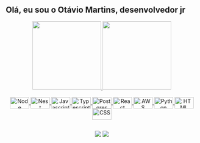 ## Olá, eu sou o Otávio Martins, desenvolvedor jr
<div align="center">
  <a href="https://github.com/otaviomartinss">
  <img height="180em" src="https://github-readme-stats.vercel.app/api?username=otaviomartinss&show_icons=true&theme=dracula&include_all_commits=true&count_private=true"/>
  <img height="180em" src="https://github-readme-stats.vercel.app/api/top-langs/?username=otaviomartinss&layout=compact&langs_count=8&theme=dracula"/>
</div>

<div align="center"><br>
  <img align="center" alt="Node" height="30" width="50" src="https://cdn.jsdelivr.net/gh/devicons/devicon/icons/nodejs/nodejs-original.svg">
  <img align="center" alt="Nest" height="30" width="50" src="https://cdn.jsdelivr.net/gh/devicons/devicon/icons/nestjs/nestjs-plain.svg">
  <img align="center" alt="Javascript" height="30" width="50" src="https://cdn.jsdelivr.net/gh/devicons/devicon/icons/javascript/javascript-plain.svg">
  <img align="center" alt="Typescript" height="30" width="50" src="https://cdn.jsdelivr.net/gh/devicons/devicon/icons/typescript/typescript-plain.svg">
  <img align="center" alt="Postgres" height="30" width="50" src="https://cdn.jsdelivr.net/gh/devicons/devicon/icons/postgresql/postgresql-plain.svg">
  <img align="center" alt="React" height="30" width="50" src="https://cdn.jsdelivr.net/gh/devicons/devicon/icons/react/react-original.svg">
  <img align="center" alt="AWS" height="30" width="50" src="https://cdn.jsdelivr.net/gh/devicons/devicon/icons/amazonwebservices/amazonwebservices-original.svg">
  <img align="center" alt="Python" height="30" width="50" src="https://cdn.jsdelivr.net/gh/devicons/devicon/icons/python/python-original.svg">
  <img align="center" alt="HTML" height="30" width="50" src="https://cdn.jsdelivr.net/gh/devicons/devicon/icons/html5/html5-plain.svg">
  <img align="center" alt="CSS" height="30" width="50" src="https://cdn.jsdelivr.net/gh/devicons/devicon/icons/css3/css3-plain.svg">
</div>

##
<div align="center">
  <a href="mailto:otaviomartinsoliveira25@gmail.com"><img src="https://img.shields.io/badge/-Gmail-%23333?style=for-the-badge&logo=gmail&logoColor=white" target="_blank"></a>
  <a href="https://www.linkedin.com/in/otavio-martinss" target="_blank"><img src="https://img.shields.io/badge/-LinkedIn-%230077B5?style=for-the-badge&logo=linkedin&logoColor=white" target="_blank"></a> 
</div>